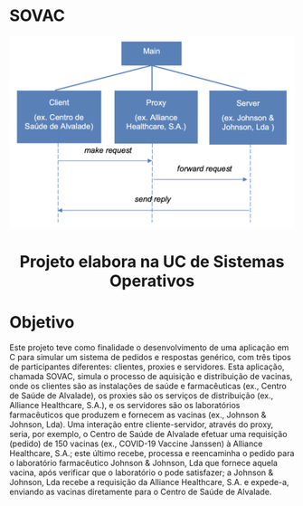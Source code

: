 # SOVAC
![](sovac.png?raw=true "SOVAC")
<h1 align="center">Projeto elabora na UC de Sistemas Operativos</h1>

# Objetivo

Este projeto teve como finalidade o desenvolvimento de uma aplicação em C para simular um sistema de pedidos e respostas genérico, com três tipos de participantes diferentes: clientes, proxies e servidores. Esta aplicação, chamada SOVAC, simula o processo de aquisição e distribuição de vacinas, onde os clientes são as instalações de saúde e farmacêuticas (ex., Centro de Saúde de Alvalade), os proxies são os serviços de distribuição (ex., Alliance Healthcare, S.A.), e os servidores são os laboratórios farmacêuticos que produzem e fornecem as vacinas (ex., Johnson & Johnson, Lda). Uma interação entre cliente-servidor, através do proxy, seria, por exemplo, o Centro de Saúde de Alvalade efetuar uma requisição (pedido) de 150 vacinas (ex., COVID-19 Vaccine Janssen) à Alliance Healthcare, S.A.; este último recebe, processa e reencaminha o pedido para o laboratório farmacêutico Johnson & Johnson, Lda que fornece aquela vacina, após verificar que o laboratório o pode satisfazer; a Johnson & Johnson, Lda recebe a requisição da Alliance Healthcare, S.A. e expede-a, enviando as vacinas diretamente para o Centro de Saúde de Alvalade.
